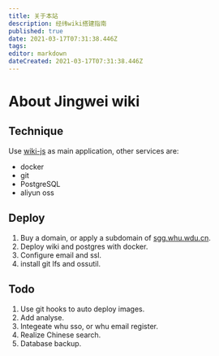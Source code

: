 ```yaml
---
title: 关于本站
description: 经纬wiki搭建指南
published: true
date: 2021-03-17T07:31:38.446Z
tags: 
editor: markdown
dateCreated: 2021-03-17T07:31:38.446Z
---
```


# About Jingwei wiki

## Technique

Use [wiki-js](https://github.com/Requarks/wiki) as main application, other services are:
  - docker
  - git
  - PostgreSQL
  - aliyun oss

## Deploy

1. Buy a domain, or apply a subdomain of [sgg.whu.wdu.cn](sgg.whu.edu.cn).
2. Deploy wiki and postgres with docker.
3. Configure email and ssl.
4. install git lfs and ossutil.

## Todo

1. Use git hooks to auto deploy images.
2. Add analyse.
3. Integeate whu sso, or whu email register.
4. Realize Chinese search.
5. Database backup.
